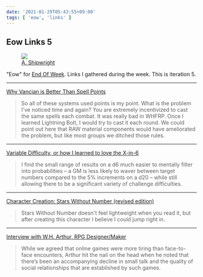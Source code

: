 ```yaml
---
date: '2021-01-29T05:43:55+09:00'
tags: [ 'eow', 'links' ]
---
```


## Eow Links 5

<figure class="right">
<a href="https://www.artstation.com/artwork/aY6edq"><img src="images/20210129_ship.jpg" loading="lazy" /></a>
<figcaption><a href="https://www.artstation.com/artwork/aY6edq">A. Shipwright</a></figcaption>
</figure>

"Eow" for [End Of Week](/#eow). Links I gathered during the week. This is iteration 5.

<hr/>

[Why Vancian is Better Than Spell Points](https://killitwithfirerpg.blogspot.com/2021/01/why-vancian-is-better-than-spell-points.html)

> So all of these systems used points is my point. What is the problem I've noticed time and again? You are extremely incentivized to cast the same spells each combat. It was really bad in WHFRP. Once I learned Lightning Bolt, I would try to cast it each round. We could point out here that RAW material components would have ameliorated the problem, but like most groups we ditched those rules.

<hr/>

[Variable Difficulty, or how I learned to love the X-in-6](https://therecouldhavebeensnakes.wordpress.com/2021/01/26/variable-difficulty-or-how-i-learned-to-love-the-x-in-6/)

> I find the small range of results on a d6 much easier to mentally filter into probabilities – a GM is less likely to waver between target numbers compared to the 5% increments on a d20 – while still allowing there to be a significant variety of challenge difficulties.

<hr/>

[Character Creation: Stars Without Number (revised edition)](https://grognardian.github.io/rpg/character-creation-stars-without-number-revised-edition/)

> Stars Without Number doesn't feel lightweight when you read it, but after creating this character I believe  I could jump right in.

<hr/>

[Interview with W.H. Arthur, RPG Designer/Maker](https://aloneinthelabyrinth.blogspot.com/2021/01/interview-with-wh-arthur-rpg.html)

> While we agreed that online games were more tiring than face-to-face encounters, Arthur hit the nail on the head when he noted that there’s been an accompanying decline in small talk and the quality of social relationships that are established by such games.

